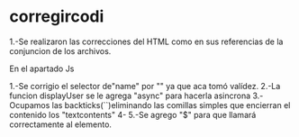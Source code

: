 # corregircodi

1.-Se realizaron las correcciones del HTML como en sus referencias de la conjuncion de los archivos.

En el apartado Js

1.-Se corrigio el selector de"name" por "" ya que aca tomó valídez.
2.-La funcion displayUser se le agrega "async" para hacerla asincrona 
3.-Ocupamos las backticks(``)eliminando las comillas simples que encierran el contenido los "textcontents"
4-
5.-Se agrego "$" para que llamará correctamente al elemento.
